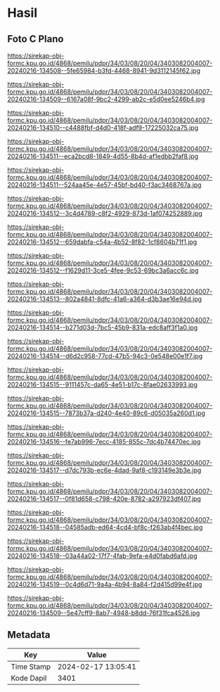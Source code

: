 # Hasil

## Foto C Plano

https://sirekap-obj-formc.kpu.go.id/4868/pemilu/pdpr/34/03/08/20/04/3403082004007-20240216-134508--5fe65984-b3fd-4468-8941-9d3112145f62.jpg

https://sirekap-obj-formc.kpu.go.id/4868/pemilu/pdpr/34/03/08/20/04/3403082004007-20240216-134509--6167a08f-9bc2-4299-ab2c-e5d0ee5246b4.jpg

https://sirekap-obj-formc.kpu.go.id/4868/pemilu/pdpr/34/03/08/20/04/3403082004007-20240216-134510--c4488fbf-d4d0-418f-adf9-17225032ca75.jpg

https://sirekap-obj-formc.kpu.go.id/4868/pemilu/pdpr/34/03/08/20/04/3403082004007-20240216-134511--eca2bcd8-1849-4d55-8b4d-af1edbb2faf8.jpg

https://sirekap-obj-formc.kpu.go.id/4868/pemilu/pdpr/34/03/08/20/04/3403082004007-20240216-134511--524aa45e-4e57-45bf-bd40-f3ac3468767a.jpg

https://sirekap-obj-formc.kpu.go.id/4868/pemilu/pdpr/34/03/08/20/04/3403082004007-20240216-134512--3c4d4789-c8f2-4929-873d-1af074252889.jpg

https://sirekap-obj-formc.kpu.go.id/4868/pemilu/pdpr/34/03/08/20/04/3403082004007-20240216-134512--659dabfa-c54a-4b52-8f82-1cf8604b71f1.jpg

https://sirekap-obj-formc.kpu.go.id/4868/pemilu/pdpr/34/03/08/20/04/3403082004007-20240216-134512--f1629d11-3ce5-4fee-9c53-69bc3a6acc6c.jpg

https://sirekap-obj-formc.kpu.go.id/4868/pemilu/pdpr/34/03/08/20/04/3403082004007-20240216-134513--802a4841-8dfc-41a6-a364-d3b3ae16e94d.jpg

https://sirekap-obj-formc.kpu.go.id/4868/pemilu/pdpr/34/03/08/20/04/3403082004007-20240216-134514--b271d03d-7bc5-45b9-831a-edc8aff3f1a0.jpg

https://sirekap-obj-formc.kpu.go.id/4868/pemilu/pdpr/34/03/08/20/04/3403082004007-20240216-134514--d6d2c958-77cd-47b5-94c3-0e548e00e1f7.jpg

https://sirekap-obj-formc.kpu.go.id/4868/pemilu/pdpr/34/03/08/20/04/3403082004007-20240216-134515--9111457c-da65-4e51-b17c-8fae02633993.jpg

https://sirekap-obj-formc.kpu.go.id/4868/pemilu/pdpr/34/03/08/20/04/3403082004007-20240216-134515--7873b37a-d240-4e40-89c6-d05035a260d1.jpg

https://sirekap-obj-formc.kpu.go.id/4868/pemilu/pdpr/34/03/08/20/04/3403082004007-20240216-134516--fe7ab996-7ecc-4185-855c-7dc4b74470ec.jpg

https://sirekap-obj-formc.kpu.go.id/4868/pemilu/pdpr/34/03/08/20/04/3403082004007-20240216-134517--d7dc793b-ec6e-4dad-9af8-c193149e3b3e.jpg

https://sirekap-obj-formc.kpu.go.id/4868/pemilu/pdpr/34/03/08/20/04/3403082004007-20240216-134517--0f81d658-c798-420e-8782-a297923df407.jpg

https://sirekap-obj-formc.kpu.go.id/4868/pemilu/pdpr/34/03/08/20/04/3403082004007-20240216-134518--04585adb-ed64-4cd4-bf8c-f263ab4f4bec.jpg

https://sirekap-obj-formc.kpu.go.id/4868/pemilu/pdpr/34/03/08/20/04/3403082004007-20240216-134518--03a44a02-17f7-4fab-9efa-e4d0fabd6afd.jpg

https://sirekap-obj-formc.kpu.go.id/4868/pemilu/pdpr/34/03/08/20/04/3403082004007-20240216-134519--0c4d6d71-9a4a-4b94-8a84-f2d415d99e4f.jpg

https://sirekap-obj-formc.kpu.go.id/4868/pemilu/pdpr/34/03/08/20/04/3403082004007-20240216-134509--5e47cff9-8ab7-4948-b8dd-76f31fca4526.jpg


## Metadata

| Key        | Value               |
| ---------- | ------------------- |
| Time Stamp | 2024-02-17 13:05:41 |
| Kode Dapil | 3401                |



